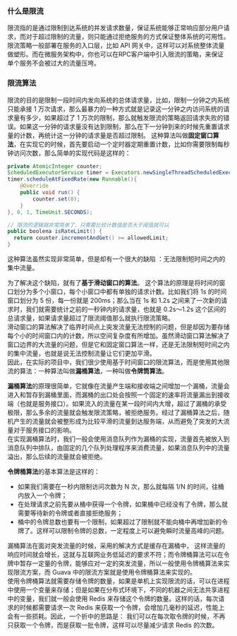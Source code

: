 
### 什么是限流
限流指的是通过限制到达系统的并发请求数量，保证系统能够正常响应部分用户请求，而对于超过限制的流量，则只能通过拒绝服务的方式保证整体系统的可用性。限流策略一般部署在服务的入口层，比如 API 网关中，这样可以对系统整体流量做塑形。而在微服务架构中，你也可以在RPC客户端中引入限流的策略，来保证单个服务不会被过大的流量压垮。

### 限流算法
限流的目的是限制一段时间内发向系统的总体请求量，比如，限制一分钟之内系统只能承接 1 万次请求，那么最暴力的一种方式就是记录这一分钟之内访问系统的请求量有多少，如果超过了 1 万次的限制，那么就触发限流的策略返回请求失败的错误。如果这一分钟的请求量没有达到限制，那么在下一分钟到来的时候先重置请求量的计数，再统计这一分钟的请求量是否超过限制。
这种算法叫做**固定窗口算法**，在实现它的时候，首先要启动一个定时器定期重置计数，比如你需要限制每秒钟访问次数，那么简单的实现代码是这样的：  
```java
private AtomicInteger counter;
ScheduledExecutorService timer = Executors.newSingleThreadScheduledExecutor();
timer.scheduleAtFixedRate(new Runnable(){
    @Override
    public void run() {
        counter.set(0);
    }
}, 0, 1, TimeUnit.SECONDS);

// 限流的逻辑就非常简单了，只需要比较计数值是否大于阈值就可以
public boolena isRateLimit() {
  return counter.incrementAndGet() >= allowedLimit;
}
```
这种算法虽然实现非常简单，但是却有一个很大的缺陷 ：无法限制短时间之内的集中流量。

为了解决这个缺陷，就有了**基于滑动窗口的算法**。 这个算法的原理是将时间的窗口划分为多个小窗口，每个小窗口中都有单独的请求计数。比如我们将 1s 的时间窗口划分为 5 份，每一份就是 200ms；那么当在 1s 和 1.2s 之间来了一次新的请求时，我们就需要统计之前的一秒钟内的请求量，也就是 0.2s～1.2s 这个区间的总请求量，如果请求量超过了限流阈值那么就执行限流策略。  
滑动窗口的算法解决了临界时间点上突发流量无法控制的问题，但是却因为要存储每个小的时间窗口内的计数，所以空间复杂度有所增加。虽然滑动窗口算法解决了窗口边界的大流量的问题，但是它和固定窗口算法一样，还是无法限制短时间之内的集中流量，也就是说无法控制流量让它们更加平滑。  
因此，在实际的项目中，我们很少使用基于时间窗口的限流算法，而是使用其他限流的算法：一种算法叫做**漏桶算法**，一种叫做**令牌筒算法**。

**漏桶算法**的原理很简单，它就像在流量产生端和接收端之间增加一个漏桶，流量会进入和暂存到漏桶里面，而漏桶的出口处会按照一个固定的速率将流量漏出到接收端（也就是服务接口）。如果流入的流量在某一段时间内大增，超过了漏桶的承受极限，那么多余的流量就会触发限流策略，被拒绝服务。经过了漏桶算法之后，随机产生的流量就会被整形成为比较平滑的流量到达服务端，从而避免了突发的大流量对于服务接口的影响。  
在实现漏桶算法时，我们一般会使用消息队列作为漏桶的实现，流量首先被放入到消息队列中排队，由固定的几个队列处理程序来消费流量，如果消息队列中的流量溢出，那么后续的流量就会被拒绝。  

**令牌桶算法**的基本算法是这样的：  

- 如果我们需要在一秒内限制访问次数为 N 次，那么就每隔 1/N 的时间，往桶内放入一个令牌；  
- 在处理请求之前先要从桶中获得一个令牌，如果桶中已经没有了令牌，那么就需要等待新的令牌或者直接拒绝服务；  
- 桶中的令牌总数也要有一个限制，如果超过了限制就不能向桶中再增加新的令牌了。这样可以限制令牌的总数，一定程度上可以避免瞬时流量高峰的问题。  

漏桶算法在面对突发流量的时候，采用的解决方式是缓存在漏桶中， 这样流量的响应时间就会增长，这就与互联网业务低延迟的要求不符；而令牌桶算法可以在令牌中暂存一定量的令牌，能够应对一定的突发流量，所以一般使用令牌桶算法来实现限流方案，而 Guava 中的限流方案就是使用令牌桶算法来实现的。  
使用令牌桶算法就需要存储令牌的数量，如果是单机上实现限流的话，可以在进程中使用一个变量来存储；但是如果在分布式环境下，不同的机器之间无法共享进程中的变量，我们就一般会使用 Redis 来存储这个令牌的数量。这样的话，每次请求的时候都需要请求一次 Redis 来获取一个令牌，会增加几毫秒的延迟，性能上会有一些损耗。因此，一个折中的思路是： 我们可以在每次取令牌的时候，不再只获取一个令牌，而是获取一批令牌，这样可以尽量减少请求 Redis 的次数。  


